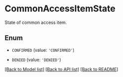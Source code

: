 # CommonAccessItemState

State of common access item.

## Enum

* `CONFIRMED` (value: `'CONFIRMED'`)

* `DENIED` (value: `'DENIED'`)

[[Back to Model list]](../README.md#documentation-for-models) [[Back to API list]](../README.md#documentation-for-api-endpoints) [[Back to README]](../README.md)



